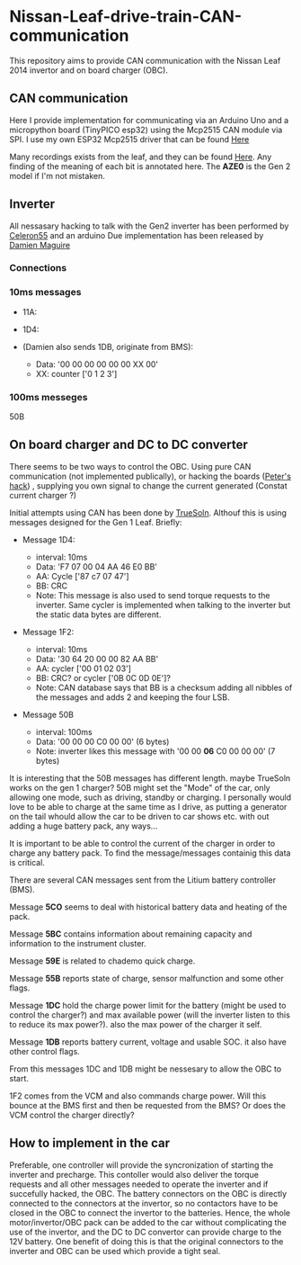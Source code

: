 # Nissan-Leaf-drive-train-CAN-communication
This repository aims to provide CAN communication with the Nissan Leaf 2014 invertor and on board charger (OBC).

## CAN communication
Here I provide implementation for communicating via an Arduino Uno and a micropython board (TinyPICO esp32) using the Mcp2515 CAN module via SPI. I use my own ESP32 Mcp2515 driver that can be found [Here](https://github.com/JonETJakobsson/micropython-mcp2515)

Many recordings exists from the leaf, and they can be found [Here](https://github.com/dalathegreat/leaf_can_bus_messages). Any finding of the meaning of each bit is annotated here. The **AZE0** is the Gen 2 model if I'm not mistaken.

## Inverter
All nessasary hacking to talk with the Gen2 inverter has been performed by [Celeron55](http://productions.8dromeda.net/c55-leaf-inverter-protocol.html) and an arduino Due implementation has been released by [Damien Maguire](https://github.com/damienmaguire/Nissan-Leaf-Inverter-Controller)

### Connections

### 10ms messages
* 11A:

* 1D4:


* (Damien also sends 1DB, originate from BMS):
  * Data: '00 00 00 00 00 00 XX 00'
  * XX: counter ['0 1 2 3']

### 100ms messeges
50B


## On board charger and DC to DC converter
There seems to be two ways to control the OBC. Using pure CAN communication (not implemented publically), or hacking the boards ([Peter's hack](https://mynissanleaf.com/viewtopic.php?f=44&t=30915&start=80#p596439)) , supplying you own signal to change the current generated (Constat current charger ?)

Initial attempts using CAN has been done by [TrueSoln](https://mynissanleaf.com/viewtopic.php?f=44&t=30915&start=40). Althouf this is using messages designed for the Gen 1 Leaf. Briefly:

* Message 1D4:
  * interval: 10ms
  * Data: 'F7 07 00 04 AA 46 E0 BB'
  * AA: Cycle ['87 c7 07 47']
  * BB: CRC
  * Note: This message is also used to send torque requests to the inverter. Same cycler is implemented when talking to the inverter but the static data bytes are different.

* Message 1F2:
  * interval: 10ms
  * Data: '30 64 20 00 00 82 AA BB'
  * AA: cycler ['00 01 02 03']
  * BB: CRC? or cycler ['0B 0C 0D 0E']?
  * Note: CAN database says that BB is a checksum adding all nibbles of the messages and adds 2 and keeping the four LSB. 

* Message 50B
  * interval: 100ms
  * Data: '00 00 00 C0 00 00' (6 bytes) 
  * Note: inverter likes this message with '00 00 **06** C0 00 00 00' (7 bytes)

It is interesting that the 50B messages has different length. maybe TrueSoln works on the gen 1 charger? 50B might set the "Mode" of the car, only allowing  one mode, such as driving, standby or charging. I personally would love to be able to charge at the same time as I drive, as putting a generator on the tail whould allow the car to be driven to car shows etc. with out adding a huge battery pack, any ways...

It is important to be able to control the current of the charger in order to charge any battery pack. To find the message/messages containig this data is critical.

There are several CAN messages sent from the Litium battery controller (BMS).

Message **5CO** seems to deal with historical battery data and heating of the pack.

Message **5BC** contains information about remaining capacity and information to the instrument cluster.

Message **59E** is related to chademo quick charge.

Message **55B** reports state of charge, sensor malfunction and some other flags.

Message **1DC** hold the charge power limit for the battery (might be used to control the charger?) and max available power (will the inverter listen to this to reduce its max power?). also the max power of the charger it self.

Message **1DB** reports battery current, voltage and usable SOC. it also have other control flags.

From this messages 1DC and 1DB might be nessesary to allow the OBC to start.

1F2 comes from the VCM and also commands charge power. Will this bounce at the BMS first and then be requested from the BMS? Or does the VCM control the charger directly? 


## How to implement in the car
Preferable, one controller will provide the syncronization of starting the inverter and precharge. This contoller would also deliver the torque requests and all other messages needed to operate the inverter and if succefully hacked, the OBC. The battery connectors on the OBC is directly connected to the connectors at the invertor, so no contactors have to be closed in the OBC to connect the invertor to the batteries. Hence, the whole motor/invertor/OBC pack can be added to the car without complicating the use of the invertor, and the DC to DC convertor can provide charge to the 12V battery. One benefit of doing this is that the original connectors to the inverter and OBC can be used which provide a tight seal.
